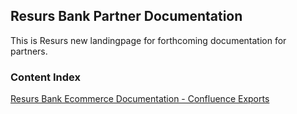 ## Resurs Bank Partner Documentation

This is Resurs new landingpage for forthcoming documentation for partners.

### Content Index

[Resurs Bank Ecommerce Documentation - Confluence Exports](/ecom)
